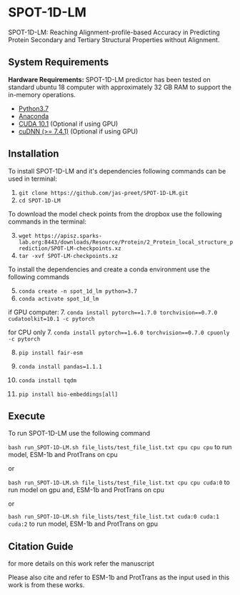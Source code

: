 # SPOT-1D-LM
SPOT-1D-LM: Reaching Alignment-profile-based Accuracy in Predicting Protein Secondary and Tertiary Structural Properties without Alignment.

System Requirements
----

**Hardware Requirements:**
SPOT-1D-LM predictor has been tested on standard ubuntu 18 computer with approximately 32 GB RAM to support the in-memory operations.

* [Python3.7](https://docs.python-guide.org/starting/install3/linux/)
* [Anaconda](https://anaconda.org/anaconda/virtualenv)
* [CUDA 10.1](https://developer.nvidia.com/cuda-10.1-download-archive) (Optional if using GPU)
* [cuDNN (>= 7.4.1)](https://developer.nvidia.com/cudnn) (Optional if using GPU)

Installation
----

To install SPOT-1D-LM and it's dependencies following commands can be used in terminal:

1. `git clone https://github.com/jas-preet/SPOT-1D-LM.git`
2. `cd SPOT-1D-LM`

To download the model check points from the dropbox use the following commands in the terminal:

3. `wget https://apisz.sparks-lab.org:8443/downloads/Resource/Protein/2_Protein_local_structure_prediction/SPOT-LM-checkpoints.xz`
4. `tar -xvf SPOT-LM-checkpoints.xz`

To install the dependencies and create a conda environment use the following commands

5. `conda create -n spot_1d_lm python=3.7`
6. `conda activate spot_1d_lm`

if GPU computer:
7. `conda install pytorch==1.7.0 torchvision==0.7.0 cudatoolkit=10.1 -c pytorch`

for CPU only 
7. `conda install pytorch==1.6.0 torchvision==0.7.0 cpuonly -c pytorch`

8. `pip install fair-esm`

9. `conda install pandas=1.1.1`

10. `conda install tqdm`

11. `pip install bio-embeddings[all]
`


Execute
----
To run SPOT-1D-LM use the following command

`bash run_SPOT-1D-LM.sh file_lists/test_file_list.txt cpu cpu cpu` to run model, ESM-1b and ProtTrans on cpu

or 

`bash run_SPOT-1D-LM.sh file_lists/test_file_list.txt cpu cpu cuda:0` to run model on gpu and, ESM-1b and ProtTrans on cpu

or

`bash run_SPOT-1D-LM.sh file_lists/test_file_list.txt cuda:0 cuda:1 cuda:2` to run model, ESM-1b and ProtTrans on gpu

Citation Guide
----
for more details on this work refer the manuscript

Please also cite and refer to ESM-1b and ProtTrans as the input used in this work is from these works. 
